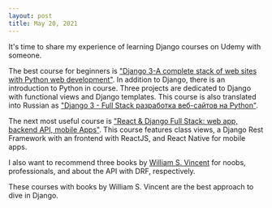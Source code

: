 ```yaml
---
layout: post
title: May 20, 2021
---
```


It's time to share my experience of learning Django courses on Udemy with someone.

The best course for beginners is ["Django 3-A complete stack of web sites with Python web development"](https://www.udemy.com/course/django-3-make-websites-with-python-tutorial-beginner-learn-bootstrap/). In addition to Django, there is an introduction to Python in course. Three projects are dedicated to Django with functional views and Django templates. This course is also translated into Russian as ["Django 3 - Full Stack разработка веб-сайтов на Python"](https://www.udemy.com/course/django-3-full-stack-python/).

The next most useful course is ["React & Django Full Stack: web app, backend API, mobile Apps"](https://www.udemy.com/course/react-django-full-stack/). This course features class views, a Django Rest Framework with an frontend with ReactJS, and React Native for mobile apps.

I also want to recommend three books by [William S. Vincent](https://leanpub.com/u/wsvincent) for noobs, professionals, and about the API with DRF, respectively.

These courses with books by William S. Vincent are the best approach to dive in Django.
